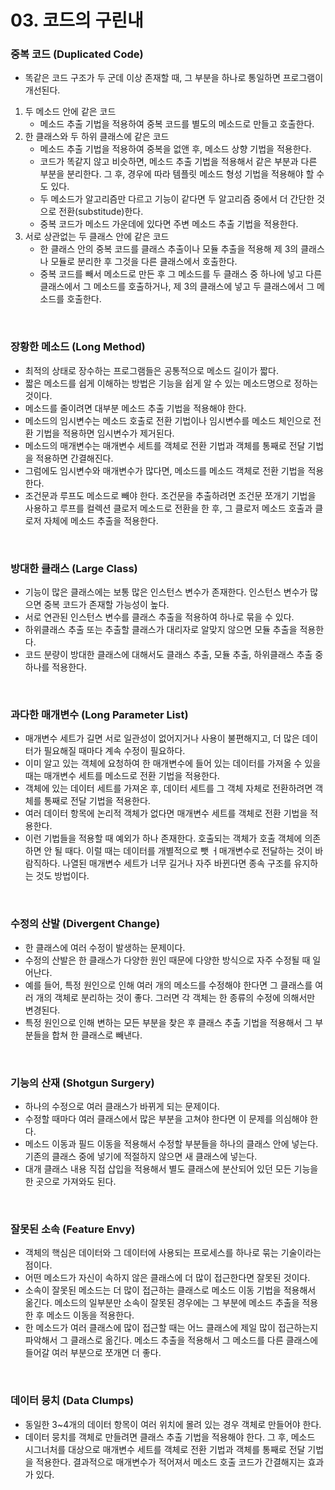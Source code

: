 # 03. 코드의 구린내

### 중복 코드 (Duplicated Code)

* 똑같은 코드 구조가 두 군데 이상 존재할 때, 그 부분을 하나로 통일하면 프로그램이 개선된다.

1. 두 메소드 안에 같은 코드
    * 메소드 추출 기법을 적용하여 중복 코드를 별도의 메소드로 만들고 호출한다.
2. 한 클래스와 두 하위 클래스에 같은 코드
    * 메소드 추출 기법을 적용하여 중복을 없앤 후, 메소드 상향 기법을 적용한다.
    * 코드가 똑같지 않고 비슷하면, 메소드 추출 기법을 적용해서 같은 부분과 다른 부분을 분리한다. 그 후, 경우에 따라 템플릿 메소드 형성 기법을 적용해야 할 수도 있다.
    * 두 메소드가 알고리즘만 다르고 기능이 같다면 두 알고리즘 중에서 더 간단한 것으로 전환(substitude)한다.
    * 중복 코드가 메소드 가운데에 있다면 주변 메소드 추출 기법을 적용한다.
3. 서로 상관없는 두 클래스 안에 같은 코드
    * 한 클래스 안의 중복 코드를 클래스 추출이나 모듈 추출을 적용해 제 3의 클래스나 모듈로 분리한 후 그것을 다른 클래스에서 호출한다.
    * 중복 코드를 빼서 메소드로 만든 후 그 메소드를 두 클래스 중 하나에 넣고 다른 클래스에서 그 메소드를 호출하거나, 제 3의 클래스에 넣고 두 클래스에서 그 메소드를 호출한다.

<br>

### 장황한 메소드 (Long Method)

* 최적의 상태로 장수하는 프로그램들은 공통적으로 메소드 길이가 짧다.
* 짧은 메소드를 쉽게 이해하는 방법은 기능을 쉽게 알 수 있는 메소드명으로 정하는 것이다.
* 메소드를 줄이려면 대부분 메소드 추출 기법을 적용해야 한다.
* 메소드의 임시변수는 메소드 호출로 전환 기법이나 임시변수를 메소드 체인으로 전환 기법을 적용하면 임시변수가 제거된다.
* 메소드의 매개변수는 매개변수 세트를 객체로 전환 기법과 객체를 통째로 전달 기법을 적용하면 간결해진다.
* 그럼에도 임시변수와 매개변수가 많다면, 메소드를 메소드 객체로 전환 기법을 적용한다.
* 조건문과 루프도 메소드로 빼야 한다. 조건문을 추출하려면 조건문 쪼개기 기법을 사용하고 루프를 컬렉션 클로저 메소드로 전환을 한 후, 그 클로저 메소드 호출과 클로저 자체에 메소드 추출을 적용한다.

<br>

### 방대한 클래스 (Large Class)

* 기능이 많은 클래스에는 보통 많은 인스턴스 변수가 존재한다. 인스턴스 변수가 많으면 중복 코드가 존재할 가능성이 높다.
* 서로 연관된 인스턴스 변수를 클래스 추출을 적용하여 하나로 묶을 수 있다.
* 하위클래스 추출 또는 추출할 클래스가 대리자로 알맞지 않으면 모듈 추출을 적용한다.
* 코드 분량이 방대한 클래스에 대해서도 클래스 추출, 모듈 추출, 하위클래스 추출 중 하나를 적용한다.

<br>

### 과다한 매개변수 (Long Parameter List)

* 매개변수 세트가 길면 서로 일관성이 없어지거나 사용이 불편해지고, 더 많은 데이터가 필요해질 때마다 계속 수정이 필요하다.
* 이미 알고 있는 객체에 요청하여 한 매개변수에 들어 있는 데이터를 가져올 수 있을 때는 매개변수 세트를 메소드로 전환 기법을 적용한다.
* 객체에 있는 데이터 세트를 가져온 후, 데이터 세트를 그 객체 자체로 전환하려면 객체를 통째로 전달 기법을 적용한다.
* 여러 데이터 항목에 논리적 객체가 없다면 매개변수 세트를 객체로 전환 기법을 적용한다.
* 이런 기법들을 적용할 때 예외가 하나 존재한다. 호출되는 객체가 호출 객체에 의존하면 안 될 때다. 이럴 때는 데이터를 개별적으로 뺏 ㅓ매개변수로 전달하는 것이 바람직하다. 나열된 매개변수 세트가 너무 길거나 자주 바뀐다면 종속 구조를 유지하는 것도 방법이다.

<br>

### 수정의 산발 (Divergent Change)

* 한 클래스에 여러 수정이 발생하는 문제이다.
* 수정의 산발은 한 클래스가 다양한 원인 때문에 다양한 방식으로 자주 수정될 때 일어난다.
* 예를 들어, 특정 원인으로 인해 여러 개의 메소드를 수정해야 한다면 그 클래스를 여러 개의 객체로 분리하는 것이 좋다. 그러면 각 객체는 한 종류의 수정에 의해서만 변경된다.
* 특정 원인으로 인해 변하는 모든 부분을 찾은 후 클래스 추출 기법을 적용해서 그 부분들을 합쳐 한 클래스로 빼낸다.


<br>

### 기능의 산재 (Shotgun Surgery)

* 하나의 수정으로 여러 클래스가 바뀌게 되는 문제이다.
* 수정할 때마다 여러 클래스에서 많은 부분을 고쳐야 한다면 이 문제를 의심해야 한다.
* 메소드 이동과 필드 이동을 적용해서 수정할 부분들을 하나의 클래스 안에 넣는다. 기존의 클래스 중에 넣기에 적절하지 않으면 새 클래스에 넣는다.
* 대개 클래스 내용 직접 삽입을 적용해서 별도 클래스에 분산되어 있던 모든 기능을 한 곳으로 가져와도 된다.

<br>

### 잘못된 소속 (Feature Envy)

* 객체의 핵심은 데이터와 그 데이터에 사용되는 프로세스를 하나로 묶는 기술이라는 점이다.
* 어떤 메소드가 자신이 속하지 않은 클래스에 더 많이 접근한다면 잘못된 것이다.
* 소속이 잘못된 메소드는 더 많이 접근하는 클래스로 메소드 이동 기법을 적용해서 옮긴다. 메소드의 일부분만 소속이 잘못된 경우에는 그 부분에 메소드 추출을 적용한 후 메소드 이동을 적용한다.
* 한 메소드가 여러 클래스에 많이 접근할 때는 어느 클래스에 제일 많이 접근하는지 파악해서 그 클래스로 옮긴다. 메소드 추출을 적용해서 그 메소드를 다른 클래스에 들어갈 여러 부분으로 쪼개면 더 좋다.

<br>

### 데이터 뭉치 (Data Clumps)

* 동일한 3~4개의 데이터 항목이 여러 위치에 몰려 있는 경우 객체로 만들어야 한다.
* 데이터 뭉치를 객체로 만들려면 클래스 추출 기법을 적용해야 한다. 그 후, 메소드 시그너처를 대상으로 매개변수 세트를 객체로 전환 기법과 객체를 통째로 전달 기법을 적용한다. 결과적으로 매개변수가 적어져서 메소드 호출 코드가 간결해지는 효과가 있다.
